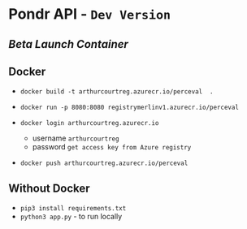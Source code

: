 # Pondr API - `Dev Version`
*Beta Launch Container*
----

## Docker
- `docker build -t arthurcourtreg.azurecr.io/perceval  . `
- `docker run -p 8080:8080 registrymerlinv1.azurecr.io/perceval `

- `docker login arthurcourtreg.azurecr.io`
  - username `arthurcourtreg`
  - password `get access key from Azure registry`
- `docker push arthurcourtreg.azurecr.io/perceval`

## Without Docker
- `pip3 install requirements.txt`
- `python3 app.py` - to run locally
